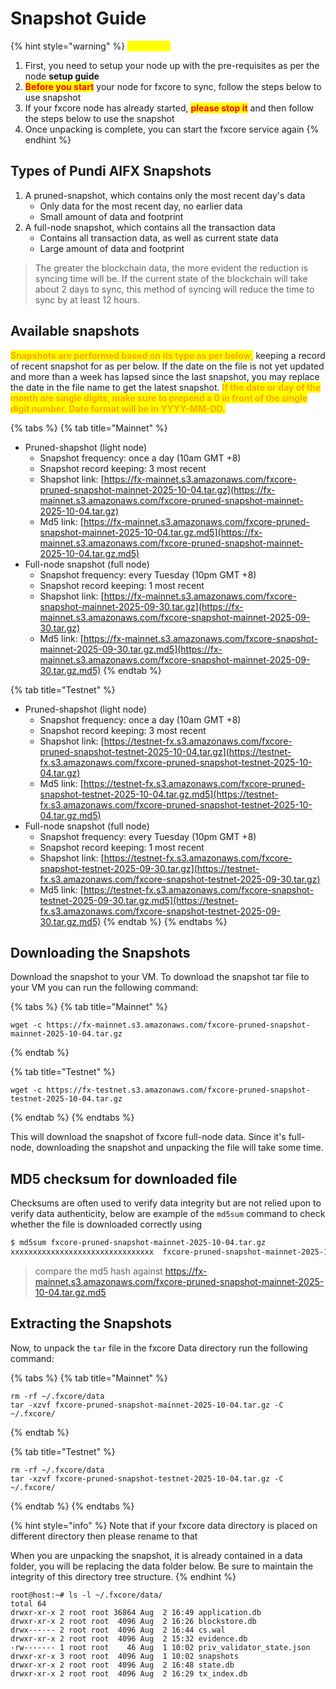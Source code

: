 # Snapshot Guide

{% hint style="warning" %}
<mark style="color:yellow;">**WARNING**</mark>

1. First, you need to setup your node up with the pre-requisites as per the node **setup guide**
2. <mark style="color:red;">**Before you start**</mark> your node for fxcore to sync, follow the steps below to use snapshot
3. If your fxcore node has already started, <mark style="color:red;">**please stop it**</mark> and then follow the steps below to use the snapshot
4. Once unpacking is complete, you can start the fxcore service again
{% endhint %}

## Types of Pundi AIFX Snapshots

1. A pruned-snapshot, which contains only the most recent day's data
   * Only data for the most recent day, no earlier data
   * Small amount of data and footprint
2. A full-node snapshot, which contains all the transaction data
   * Contains all transaction data, as well as current state data
   * Large amount of data and footprint

> The greater the blockchain data, the more evident the reduction is syncing time will be. If the current state of the blockchain will take about 2 days to sync, this method of syncing will reduce the time to sync by at least 12 hours.

## Available snapshots

<mark style="color:orange;">**Snapshots are performed based on its type as per below**</mark><mark style="color:orange;">,</mark> keeping a record of recent snapshot for as per below. If the date on the file is not yet updated and more than a week has lapsed since the last snapshot, you may replace the date in the file name to get the latest snapshot. <mark style="color:orange;">**If the date or day of the month are single digits, make sure to prepend a 0 in front of the single digit number. Date format will be in YYYY-MM-DD.**</mark>

{% tabs %}
{% tab title="Mainnet" %}
* Pruned-shapshot (light node)
  * Snapshot frequency: once a day (10am GMT +8)
  * Snapshot record keeping: 3 most recent
  * Shapshot link: [https://fx-mainnet.s3.amazonaws.com/fxcore-pruned-snapshot-mainnet-2025-10-04.tar.gz](https://fx-mainnet.s3.amazonaws.com/fxcore-pruned-snapshot-mainnet-2025-10-04.tar.gz)
  * Md5 link: [https://fx-mainnet.s3.amazonaws.com/fxcore-pruned-snapshot-mainnet-2025-10-04.tar.gz.md5](https://fx-mainnet.s3.amazonaws.com/fxcore-pruned-snapshot-mainnet-2025-10-04.tar.gz.md5)
* Full-node snapshot (full node)
  * Snapshot frequency: every Tuesday (10pm GMT +8)
  * Snapshot record keeping: 1 most recent
  * Shapshot link: [https://fx-mainnet.s3.amazonaws.com/fxcore-snapshot-mainnet-2025-09-30.tar.gz](https://fx-mainnet.s3.amazonaws.com/fxcore-snapshot-mainnet-2025-09-30.tar.gz)
  * Md5 link: [https://fx-mainnet.s3.amazonaws.com/fxcore-snapshot-mainnet-2025-09-30.tar.gz.md5](https://fx-mainnet.s3.amazonaws.com/fxcore-snapshot-mainnet-2025-09-30.tar.gz.md5)
{% endtab %}

{% tab title="Testnet" %}
* Pruned-shapshot (light node)
  * Snapshot frequency: once a day (10am GMT +8)
  * Snapshot record keeping: 3 most recent
  * Shapshot link: [https://testnet-fx.s3.amazonaws.com/fxcore-pruned-snapshot-testnet-2025-10-04.tar.gz](https://testnet-fx.s3.amazonaws.com/fxcore-pruned-snapshot-testnet-2025-10-04.tar.gz)
  * Md5 link: [https://testnet-fx.s3.amazonaws.com/fxcore-pruned-snapshot-testnet-2025-10-04.tar.gz.md5](https://testnet-fx.s3.amazonaws.com/fxcore-pruned-snapshot-testnet-2025-10-04.tar.gz.md5)
* Full-node snapshot (full node)
  * Snapshot frequency: every Tuesday (10pm GMT +8)
  * Snapshot record keeping: 1 most recent
  * Shapshot link: [https://testnet-fx.s3.amazonaws.com/fxcore-snapshot-testnet-2025-09-30.tar.gz](https://testnet-fx.s3.amazonaws.com/fxcore-snapshot-testnet-2025-09-30.tar.gz)
  * Md5 link: [https://testnet-fx.s3.amazonaws.com/fxcore-snapshot-testnet-2025-09-30.tar.gz.md5](https://testnet-fx.s3.amazonaws.com/fxcore-snapshot-testnet-2025-09-30.tar.gz.md5)
{% endtab %}
{% endtabs %}

## Downloading the Snapshots

Download the snapshot to your VM. To download the snapshot tar file to your VM you can run the following command:

{% tabs %}
{% tab title="Mainnet" %}
```
wget -c https://fx-mainnet.s3.amazonaws.com/fxcore-pruned-snapshot-mainnet-2025-10-04.tar.gz
```
{% endtab %}

{% tab title="Testnet" %}
```
wget -c https://fx-testnet.s3.amazonaws.com/fxcore-pruned-snapshot-testnet-2025-10-04.tar.gz
```
{% endtab %}
{% endtabs %}

This will download the snapshot of fxcore full-node data. Since it's full-node, downloading the snapshot and unpacking the file will take some time.

## MD5 checksum for downloaded file

Checksums are often used to verify data integrity but are not relied upon to verify data authenticity, below are example of the `md5sum` command to check whether the file is downloaded correctly using

```bash
$ md5sum fxcore-pruned-snapshot-mainnet-2025-10-04.tar.gz
xxxxxxxxxxxxxxxxxxxxxxxxxxxxxxxx  fxcore-pruned-snapshot-mainnet-2025-10-04.tar.gz
```

> compare the md5 hash against https://fx-mainnet.s3.amazonaws.com/fxcore-pruned-snapshot-mainnet-2025-10-04.tar.gz.md5

## Extracting the Snapshots

Now, to unpack the `tar` file in the fxcore Data directory run the following command:

{% tabs %}
{% tab title="Mainnet" %}
```
rm -rf ~/.fxcore/data
tar -xzvf fxcore-pruned-snapshot-mainnet-2025-10-04.tar.gz -C ~/.fxcore/
```
{% endtab %}

{% tab title="Testnet" %}
```
rm -rf ~/.fxcore/data
tar -xzvf fxcore-pruned-snapshot-testnet-2025-10-04.tar.gz -C ~/.fxcore/
```
{% endtab %}
{% endtabs %}

{% hint style="info" %}
Note that if your fxcore data directory is placed on different directory then please rename to that

When you are unpacking the snapshot, it is already contained in a data folder, you will be replacing the data folder below. Be sure to maintain the integrity of this directory tree structure.
{% endhint %}

```
root@host:~# ls -l ~/.fxcore/data/
total 64
drwxr-xr-x 2 root root 36864 Aug  2 16:49 application.db
drwxr-xr-x 2 root root  4096 Aug  2 16:26 blockstore.db
drwx------ 2 root root  4096 Aug  2 16:44 cs.wal
drwxr-xr-x 2 root root  4096 Aug  2 15:32 evidence.db
-rw------- 1 root root    46 Aug  1 10:02 priv_validator_state.json
drwxr-xr-x 3 root root  4096 Aug  1 10:02 snapshots
drwxr-xr-x 2 root root  4096 Aug  2 16:48 state.db
drwxr-xr-x 2 root root  4096 Aug  2 16:29 tx_index.db
```

